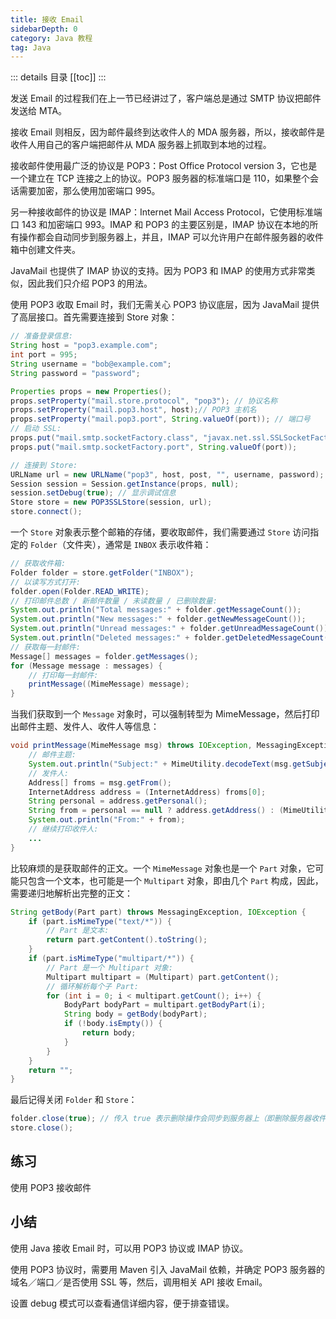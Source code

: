 ```yaml
---
title: 接收 Email
sidebarDepth: 0
category: Java 教程
tag: Java
---
```


::: details 目录
[[toc]]
:::


发送 Email 的过程我们在上一节已经讲过了，客户端总是通过 SMTP 协议把邮件发送给 MTA。

接收 Email 则相反，因为邮件最终到达收件人的 MDA 服务器，所以，接收邮件是收件人用自己的客户端把邮件从 MDA 服务器上抓取到本地的过程。

接收邮件使用最广泛的协议是 POP3：Post Office Protocol version 3，它也是一个建立在 TCP 连接之上的协议。POP3 服务器的标准端口是 110，如果整个会话需要加密，那么使用加密端口 995。

另一种接收邮件的协议是 IMAP：Internet Mail Access Protocol，它使用标准端口 143 和加密端口 993。IMAP 和 POP3 的主要区别是，IMAP 协议在本地的所有操作都会自动同步到服务器上，并且，IMAP 可以允许用户在邮件服务器的收件箱中创建文件夹。

JavaMail 也提供了 IMAP 协议的支持。因为 POP3 和 IMAP 的使用方式非常类似，因此我们只介绍 POP3 的用法。

使用 POP3 收取 Email 时，我们无需关心 POP3 协议底层，因为 JavaMail 提供了高层接口。首先需要连接到 Store 对象：

```java
// 准备登录信息:
String host = "pop3.example.com";
int port = 995;
String username = "bob@example.com";
String password = "password";

Properties props = new Properties();
props.setProperty("mail.store.protocol", "pop3"); // 协议名称
props.setProperty("mail.pop3.host", host);// POP3 主机名
props.setProperty("mail.pop3.port", String.valueOf(port)); // 端口号
// 启动 SSL:
props.put("mail.smtp.socketFactory.class", "javax.net.ssl.SSLSocketFactory");
props.put("mail.smtp.socketFactory.port", String.valueOf(port));

// 连接到 Store:
URLName url = new URLName("pop3", host, post, "", username, password);
Session session = Session.getInstance(props, null);
session.setDebug(true); // 显示调试信息
Store store = new POP3SSLStore(session, url);
store.connect();
```

一个 `Store` 对象表示整个邮箱的存储，要收取邮件，我们需要通过 `Store` 访问指定的 `Folder`（文件夹），通常是 `INBOX` 表示收件箱：

```java
// 获取收件箱:
Folder folder = store.getFolder("INBOX");
// 以读写方式打开:
folder.open(Folder.READ_WRITE);
// 打印邮件总数 / 新邮件数量 / 未读数量 / 已删除数量:
System.out.println("Total messages:" + folder.getMessageCount());
System.out.println("New messages:" + folder.getNewMessageCount());
System.out.println("Unread messages:" + folder.getUnreadMessageCount());
System.out.println("Deleted messages:" + folder.getDeletedMessageCount());
// 获取每一封邮件:
Message[] messages = folder.getMessages();
for (Message message : messages) {
    // 打印每一封邮件:
    printMessage((MimeMessage) message);
}
```

当我们获取到一个 `Message` 对象时，可以强制转型为 MimeMessage，然后打印出邮件主题、发件人、收件人等信息：

```java
void printMessage(MimeMessage msg) throws IOException, MessagingException {
    // 邮件主题:
    System.out.println("Subject:" + MimeUtility.decodeText(msg.getSubject()));
    // 发件人:
    Address[] froms = msg.getFrom();
    InternetAddress address = (InternetAddress) froms[0];
    String personal = address.getPersonal();
    String from = personal == null ? address.getAddress() : (MimeUtility.decodeText(personal) + "<" + address.getAddress() + ">");
    System.out.println("From:" + from);
    // 继续打印收件人:
    ...
}
```

比较麻烦的是获取邮件的正文。一个 `MimeMessage` 对象也是一个 `Part` 对象，它可能只包含一个文本，也可能是一个 `Multipart` 对象，即由几个 `Part` 构成，因此，需要递归地解析出完整的正文：

```java
String getBody(Part part) throws MessagingException, IOException {
    if (part.isMimeType("text/*")) {
        // Part 是文本:
        return part.getContent().toString();
    }
    if (part.isMimeType("multipart/*")) {
        // Part 是一个 Multipart 对象:
        Multipart multipart = (Multipart) part.getContent();
        // 循环解析每个子 Part:
        for (int i = 0; i < multipart.getCount(); i++) {
            BodyPart bodyPart = multipart.getBodyPart(i);
            String body = getBody(bodyPart);
            if (!body.isEmpty()) {
                return body;
            }
        }
    }
    return "";
}
```

最后记得关闭 `Folder` 和 `Store`：

```java
folder.close(true); // 传入 true 表示删除操作会同步到服务器上（即删除服务器收件箱的邮件）
store.close();
```

## 练习

使用 POP3 接收邮件

## 小结

使用 Java 接收 Email 时，可以用 POP3 协议或 IMAP 协议。

使用 POP3 协议时，需要用 Maven 引入 JavaMail 依赖，并确定 POP3 服务器的域名／端口／是否使用 SSL 等，然后，调用相关 API 接收 Email。

设置 debug 模式可以查看通信详细内容，便于排查错误。

